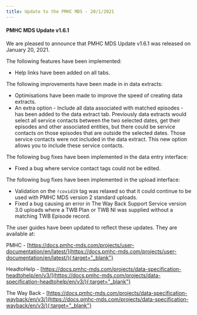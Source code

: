 ```yaml
---
title: Update to the PMHC MDS - 20/1/2021
---
```


#### PMHC MDS Update v1.6.1 ####

We are pleased to announce that PMHC MDS Update v1.6.1 was released on January 20, 2021.

The following features have been implemented:
* Help links have been added on all tabs.

The following improvements have been made in in data extracts:
* Optimisations have been made to improve the speed of creating data extracts.
* An extra option - Include all data associated with matched episodes - has
  been added to the data extract tab. Previously data extracts would select all
  service contacts between the two selected dates, get their episodes and other
  associated entities, but there could be service contacts on those episodes
  that are outside the selected dates. Those service contacts were not
  included in the data extract. This new option allows you to include these
  service contacts.

The following bug fixes have been implemented in the data entry interface:
* Fixed a bug where service contact tags could not be edited.

The following bug fixes have been implemented in the upload interface:
* Validation on the `!covid19` tag was relaxed so that it could continue to be
  used with PMHC MDS version 2 standard uploads.
* Fixed a bug causing an error in The Way Back Support Service version 3.0
  uploads where a TWB Plan or TWB NI was supplied without a matching TWB Episode record.

The user guides have been updated to reflect these updates. They are available at:

PMHC - [https://docs.pmhc-mds.com/projects/user-documentation/en/latest/](https://docs.pmhc-mds.com/projects/user-documentation/en/latest/){:target="_blank"}

HeadtoHelp - [https://docs.pmhc-mds.com/projects/data-specification-headtohelp/en/v3/](https://docs.pmhc-mds.com/projects/data-specification-headtohelp/en/v3/){:target="_blank"}

The Way Back - [https://docs.pmhc-mds.com/projects/data-specification-wayback/en/v3/](https://docs.pmhc-mds.com/projects/data-specification-wayback/en/v3/){:target="_blank"}
